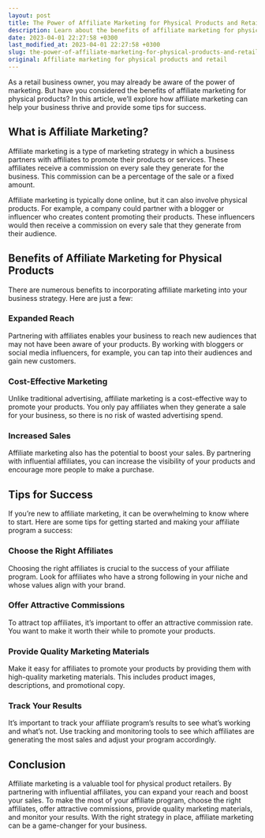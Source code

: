 ```yaml
---
layout: post
title: The Power of Affiliate Marketing for Physical Products and Retail
description: Learn about the benefits of affiliate marketing for physical products and how it can help your retail business thrive.
date: 2023-04-01 22:27:58 +0300
last_modified_at: 2023-04-01 22:27:58 +0300
slug: the-power-of-affiliate-marketing-for-physical-products-and-retail
original: Affiliate marketing for physical products and retail
---
```

As a retail business owner, you may already be aware of the power of marketing. But have you considered the benefits of affiliate marketing for physical products? In this article, we’ll explore how affiliate marketing can help your business thrive and provide some tips for success.

## What is Affiliate Marketing?

Affiliate marketing is a type of marketing strategy in which a business partners with affiliates to promote their products or services. These affiliates receive a commission on every sale they generate for the business. This commission can be a percentage of the sale or a fixed amount.

Affiliate marketing is typically done online, but it can also involve physical products. For example, a company could partner with a blogger or influencer who creates content promoting their products. These influencers would then receive a commission on every sale that they generate from their audience.

## Benefits of Affiliate Marketing for Physical Products

There are numerous benefits to incorporating affiliate marketing into your business strategy. Here are just a few:

### Expanded Reach

Partnering with affiliates enables your business to reach new audiences that may not have been aware of your products. By working with bloggers or social media influencers, for example, you can tap into their audiences and gain new customers.

### Cost-Effective Marketing

Unlike traditional advertising, affiliate marketing is a cost-effective way to promote your products. You only pay affiliates when they generate a sale for your business, so there is no risk of wasted advertising spend.

### Increased Sales

Affiliate marketing also has the potential to boost your sales. By partnering with influential affiliates, you can increase the visibility of your products and encourage more people to make a purchase.

## Tips for Success

If you’re new to affiliate marketing, it can be overwhelming to know where to start. Here are some tips for getting started and making your affiliate program a success:

### Choose the Right Affiliates

Choosing the right affiliates is crucial to the success of your affiliate program. Look for affiliates who have a strong following in your niche and whose values align with your brand.

### Offer Attractive Commissions

To attract top affiliates, it’s important to offer an attractive commission rate. You want to make it worth their while to promote your products.

### Provide Quality Marketing Materials

Make it easy for affiliates to promote your products by providing them with high-quality marketing materials. This includes product images, descriptions, and promotional copy.

### Track Your Results

It’s important to track your affiliate program’s results to see what’s working and what’s not. Use tracking and monitoring tools to see which affiliates are generating the most sales and adjust your program accordingly.

## Conclusion

Affiliate marketing is a valuable tool for physical product retailers. By partnering with influential affiliates, you can expand your reach and boost your sales. To make the most of your affiliate program, choose the right affiliates, offer attractive commissions, provide quality marketing materials, and monitor your results. With the right strategy in place, affiliate marketing can be a game-changer for your business.